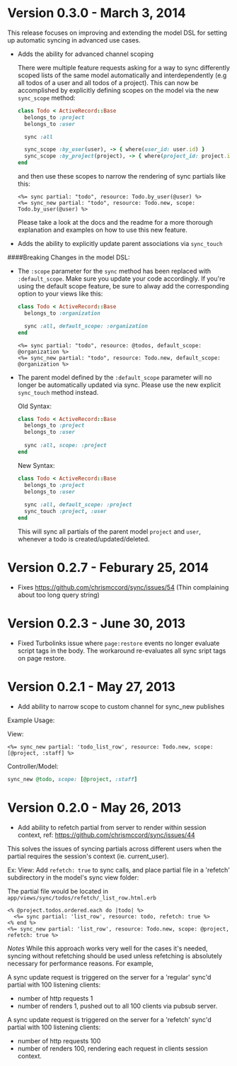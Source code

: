 # Version 0.3.0 - March 3, 2014

This release focuses on improving and extending the model DSL for setting up automatic syncing in advanced use cases. 

- Adds the ability for advanced channel scoping

  There were multiple feature requests asking for a way to sync differently scoped lists of the same model automatically and interdependently (e.g all todos of a user and all todos of a project). This can now be accomplished by explicitly defining scopes on the model via the new `sync_scope` method: 

  ```ruby
  class Todo < ActiveRecord::Base
    belongs_to :project
    belongs_to :user
  
    sync :all
  
    sync_scope :by_user(user), -> { where(user_id: user.id) }
    sync_scope :by_project(project), -> { where(project_id: project.id) }
  end
  ```

  and then use these scopes to narrow the rendering of sync partials like this:

  ```erb
  <%= sync partial: "todo", resource: Todo.by_user(@user) %>
  <%= sync_new partial: "todo", resource: Todo.new, scope: Todo.by_user(@user) %>
  ```

  Please take a look at the docs and the readme for a more thorough explanation and examples on how to use this new feature.
  
- Adds the ability to explicitly update parent associations via `sync_touch`

####Breaking Changes in the model DSL:

- The `:scope` parameter for the `sync` method has been replaced with `:default_scope`. Make sure you update your code accordingly. If you're using the default scope feature, be sure to alway add the corresponding option to your views like this:

  ```ruby
  class Todo < ActiveRecord::Base
    belongs_to :organization
  
    sync :all, default_scope: :organization
  end
  ```
  
  ```erb
  <%= sync partial: "todo", resource: @todos, default_scope: @organization %>
  <%= sync_new partial: "todo", resource: Todo.new, default_scope: @organization %>
  ```

- The parent model defined by the `:default_scope` parameter will no longer be automatically updated via sync. Please use the new explicit `sync_touch` method instead.

  Old Syntax:
  ```ruby
  class Todo < ActiveRecord::Base
    belongs_to :project
    belongs_to :user
    
    sync :all, scope: :project
  end
  ```
  
  New Syntax:
  ```ruby
  class Todo < ActiveRecord::Base
    belongs_to :project
    belongs_to :user
    
    sync :all, default_scope: :project
    sync_touch :project, :user
  end
  ```
  
  This will sync all partials of the parent model `project` and `user`, whenever a todo is created/updated/deleted.

# Version 0.2.7 - Feburary 25, 2014

- Fixes https://github.com/chrismccord/sync/issues/54 (Thin complaining about too long query string)

# Version 0.2.3 - June 30, 2013

- Fixed Turbolinks issue where `page:restore` events no longer evaluate script tags in the body. The workaround re-evaluates all sync sript tags on page restore.

# Version 0.2.1 - May 27, 2013

 - Add ability to narrow scope to custom channel for sync_new publishes

Example Usage:

View:
```erb
<%= sync_new partial: 'todo_list_row', resource: Todo.new, scope: [@project, :staff] %>
```

Controller/Model:
```ruby
sync_new @todo, scope: [@project, :staff]
```


# Version 0.2.0 - May 26, 2013

 - Add ability to refetch partial from server to render within session context, ref: https://github.com/chrismccord/sync/issues/44

This solves the issues of syncing partials across different users when the partial requires the session's context (ie. current_user). 

Ex:
    View: Add `refetch: true` to sync calls, and place partial file in a 'refetch'
    subdirectory in the model's sync view folder:

The partial file would be located in `app/views/sync/todos/refetch/_list_row.html.erb`
```erb
<% @project.todos.ordered.each do |todo| %>
  <%= sync partial: 'list_row', resource: todo, refetch: true %>
<% end %>
<%= sync_new partial: 'list_row', resource: Todo.new, scope: @project, refetch: true %>
```

*Notes*
While this approach works very well for the cases it's needed, syncing without refetching should be used unless refetching is absolutely necessary for performance reasons. For example, 

A sync update request is triggered on the server for a 'regular' sync'd partial with 100 listening clients:
- number of http requests 1
- number of renders 1, pushed out to all 100 clients via pubsub server.


A sync update request is triggered on the server for a 'refetch' sync'd partial with 100 listening clients:
- number of http requests 100
- number of renders 100, rendering each request in clients session context.
